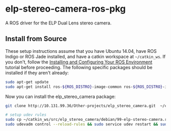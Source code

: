 # elp-stereo-camera-ros-pkg

A ROS driver for the ELP Dual Lens stereo camera.


## Install from Source

These setup instructions assume that you have Ubuntu 14.04, have ROS Indigo or ROS Jade installed, and have a catkin workspace at `~/catkin_ws`. If you don't, follow the [Installing and Configuring Your ROS Environment](http://wiki.ros.org/ROS/Tutorials/InstallingandConfiguringROSEnvironment) tutorial before proceeding. The following specific packages should be installed if they aren't already:

```bash
sudo apt-get update
sudo apt-get install ros-${ROS_DISTRO}-image-common ros-${ROS_DISTRO}-image-transport-plugins ros-${ROS_DISTRO}-image-pipeline ros-${ROS_DISTRO}-usb-cam
```

Now you can install the elp_stereo_camera package:

```bash
git clone http://10.131.99.36/Other-projects/elp_stereo_camera.git  ~/catkin_ws/src/elp_stereo_camera

# setup udev rules
sudo cp ~/catkin_ws/src/elp_stereo_camera/debian/99-elp-stereo-camera.rules /etc/udev/rules.d/
sudo udevadm control --reload-rules && sudo service udev restart && sudo udevadm trigger
```

